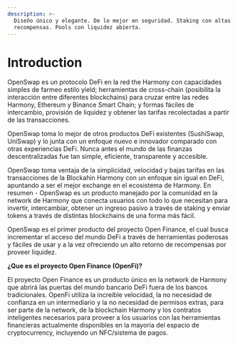 ```yaml
---
description: >-
  Diseño único y elegante. De lo mejor en seguridad. Staking con altas
  recompensas. Pools con liquidez abierta.
---
```


# Introduction

OpenSwap es un protocolo DeFi en la red the Harmony con capacidades simples de farmeo estilo yield; herramientas de cross-chain (posibilita la interacción entre diferentes blockchains) para cruzar entre las redes Harmony, Ethereum y Binance Smart Chain; y formas fáciles de intercambio, provisión de liquidez y obtener las tarifas recolectadas a partir de las transacciones.&#x20;

OpenSwap toma lo mejor de otros productos DeFi existentes (SushiSwap, UniSwap) y lo junta con un enfoque nuevo e innovador comparado con otras experiencias DeFi. Nunca antes el mundo de las finanzas descentralizadas fue tan simple, eficiente, transparente y accesible.&#x20;

OpenSwap toma ventaja de la simplicidad, velocidad y bajas tarifas en las transacciones de la Blockahin Harmony con un enfoque sin igual en DeFi, apuntando a ser el mejor exchange en el ecosistema de Harmony. En resumen - OpenSwap es un producto manejado por la comunidad en la network de Harmony que conecta usuarios con todo lo que necesitan para invertir, intercambiar, obtener un ingreso pasivo a través de staking y enviar tokens a través de distintas blockchains de una forma más fácil.&#x20;

OpenSwap es el primer producto del proyecto Open Finance, el cual busca incrementar el acceso del mundo DeFi a través de herramientas poderosas y fáciles de usar y a la vez ofreciendo un alto retorno de recompensas por proveer liquidez.&#x20;

**¿Que es el proyecto Open Finance (OpenFi)?**&#x20;

El proyecto Open Finance es un producto único en la network de Harmony que abrirá las puertas del mundo bancario DeFi fuera de los bancos tradicionales. OpenFi utiliza la increíble velocidad, la no necesidad de confianza en un intermediario y la no necesidad de permisos extras, para ser parte de la network, de la blockchain Harmony y los contratos inteligentes necesarios para proveer a los usuarios con las herramientas financieras actualmente disponibles en la mayoría del espacio de cryptocurrency, incluyendo un NFC/sistema de pagos.
